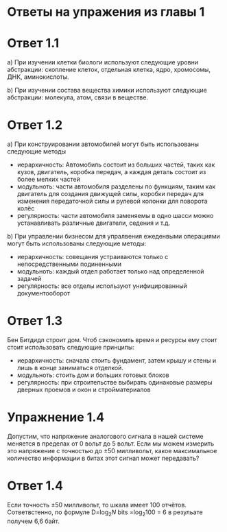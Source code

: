 Ответы на упражения из главы 1
==============================
# Ответ 1.1
a)  При изучении клетки биологи используют следующие уровни абстракции: скопление клеток, отдельная клетка, ядро, хромосомы, ДНК, аминокислоты.
 
b) При изучении состава вещества химики используют следующие абстракции: молекула, атом, связи в веществе.
# Ответ 1.2
a) При конструировании автомобилей могут быть использованы следующие методы
 
* иерархичность: Автомобиль состоит из больших частей, таких как кузов, двигатель, коробка передач, а каждая деталь состоит из более мелких частей
* модульноть: части автомобиля разделены по функциям, таким как двигатель для создания движущей силы, коробки передач для изменения передаточной силы и рулевой колонки для поворота колёс
* регулярность: части автомобиля заменяемы в одно шасси можно устанавливать различные двигатели, седения и т.д.
 
 b) При управлении бизнесом для упралвения ежеденвыми операциями могут быть использованы следующие методы:

 * иерархичность: совещания устраиваются только с непосредственными подиненными
 * модульноть: каждый отдел работает только над определенной задачей
 * регулярность: все отделы используют унифицированный документооборот
# Ответ 1.3
Бен Битдидл строит дом. Чтоб сэкономить время и ресурсы ему стоит стоит использовать следующие принципы:
* иерархичность: сначала стоить фундамент, затем крышу и стены и лишь в конце заниматься отделкой.
* модульноть: стоить дом и больших готовых блоков
* регулярность: при строительстве выбирать одинаковые размеры дверных проемов и окон и стройматериалов

# Упражнение 1.4
Допустим, что напряжение аналогового сигнала в нашей системе меняется в пределах от 0 вольт до 5 вольт. Если мы можем измерить это напряжение с точностью до ±50 милливольт, какое максимальное количество информации в битах этот сигнал может передавать?
# Ответ 1.4
Если точность ±50 милливольт, то шкала имеет 100 отчётов. Сответвстенно, по формуле D=log<sub>2</sub>_N_ bits =log<sub>2</sub>100 = 6 в резульате получем 6,6 байт.
